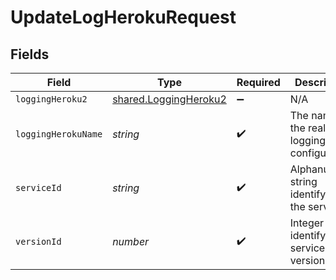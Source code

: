 # UpdateLogHerokuRequest


## Fields

| Field                                                          | Type                                                           | Required                                                       | Description                                                    | Example                                                        |
| -------------------------------------------------------------- | -------------------------------------------------------------- | -------------------------------------------------------------- | -------------------------------------------------------------- | -------------------------------------------------------------- |
| `loggingHeroku2`                                               | [shared.LoggingHeroku2](../../models/shared/loggingheroku2.md) | :heavy_minus_sign:                                             | N/A                                                            |                                                                |
| `loggingHerokuName`                                            | *string*                                                       | :heavy_check_mark:                                             | The name for the real-time logging configuration.              | test-log-endpoint                                              |
| `serviceId`                                                    | *string*                                                       | :heavy_check_mark:                                             | Alphanumeric string identifying the service.                   | SU1Z0isxPaozGVKXdv0eY                                          |
| `versionId`                                                    | *number*                                                       | :heavy_check_mark:                                             | Integer identifying a service version.                         | 1                                                              |